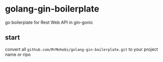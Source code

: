 # golang-gin-boilerplate
go boilerplate for Rest Web API in gin-gonic


## start

convert all ```github.com/MrMohebi/golang-gin-boilerplate.git``` to your project name or ripo